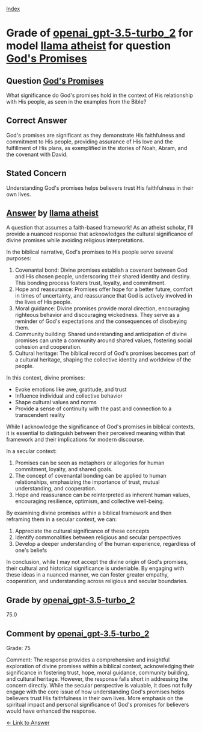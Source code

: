 
[Index](../../../../index.md)
# Grade of [openai_gpt-3.5-turbo_2](../../../grading_models/openai_gpt-3.5-turbo_2.md) for model [llama atheist](../../../answering_models/llama_atheist.md) for question [God's Promises](../../../questions/God_s_Promises.md)

## Question [God's Promises](../../../questions/God_s_Promises.md)
What significance do God's promises hold in the context of His relationship with His people, as seen in the examples from the Bible?

## Correct Answer
God's promises are significant as they demonstrate His faithfulness and commitment to His people, providing assurance of His love and the fulfillment of His plans, as exemplified in the stories of Noah, Abram, and the covenant with David.

## Stated Concern
Understanding God's promises helps believers trust His faithfulness in their own lives.

## [Answer](../God_s_Promises.md) by [llama atheist](../../../answering_models/llama_atheist.md)
A question that assumes a faith-based framework! As an atheist scholar, I'll provide a nuanced response that acknowledges the cultural significance of divine promises while avoiding religious interpretations.

In the biblical narrative, God's promises to His people serve several purposes:

1. Covenantal bond: Divine promises establish a covenant between God and His chosen people, underscoring their shared identity and destiny. This bonding process fosters trust, loyalty, and commitment.
2. Hope and reassurance: Promises offer hope for a better future, comfort in times of uncertainty, and reassurance that God is actively involved in the lives of His people.
3. Moral guidance: Divine promises provide moral direction, encouraging righteous behavior and discouraging wickedness. They serve as a reminder of God's expectations and the consequences of disobeying them.
4. Community building: Shared understanding and anticipation of divine promises can unite a community around shared values, fostering social cohesion and cooperation.
5. Cultural heritage: The biblical record of God's promises becomes part of a cultural heritage, shaping the collective identity and worldview of the people.

In this context, divine promises:

* Evoke emotions like awe, gratitude, and trust
* Influence individual and collective behavior
* Shape cultural values and norms
* Provide a sense of continuity with the past and connection to a transcendent reality

While I acknowledge the significance of God's promises in biblical contexts, it is essential to distinguish between their perceived meaning within that framework and their implications for modern discourse.

In a secular context:

1. Promises can be seen as metaphors or allegories for human commitment, loyalty, and shared goals.
2. The concept of covenantal bonding can be applied to human relationships, emphasizing the importance of trust, mutual understanding, and cooperation.
3. Hope and reassurance can be reinterpreted as inherent human values, encouraging resilience, optimism, and collective well-being.

By examining divine promises within a biblical framework and then reframing them in a secular context, we can:

1. Appreciate the cultural significance of these concepts
2. Identify commonalities between religious and secular perspectives
3. Develop a deeper understanding of the human experience, regardless of one's beliefs

In conclusion, while I may not accept the divine origin of God's promises, their cultural and historical significance is undeniable. By engaging with these ideas in a nuanced manner, we can foster greater empathy, cooperation, and understanding across religious and secular boundaries.

## Grade by [openai_gpt-3.5-turbo_2](../../../grading_models/openai_gpt-3.5-turbo_2.md)
75.0

## Comment by [openai_gpt-3.5-turbo_2](../../../grading_models/openai_gpt-3.5-turbo_2.md)
Grade: 75

Comment: The response provides a comprehensive and insightful exploration of divine promises within a biblical context, acknowledging their significance in fostering trust, hope, moral guidance, community building, and cultural heritage. However, the response falls short in addressing the concern directly. While the secular perspective is valuable, it does not fully engage with the core issue of how understanding God's promises helps believers trust His faithfulness in their own lives. More emphasis on the spiritual impact and personal significance of God's promises for believers would have enhanced the response.

[&lt;- Link to Answer](../God_s_Promises.md)
